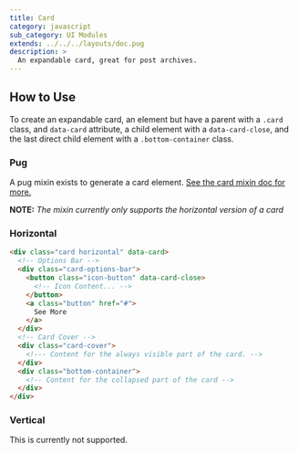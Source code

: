 ```yaml
---
title: Card
category: javascript
sub_category: UI Modules
extends: ../../../layouts/doc.pug
description: >
  An expandable card, great for post archives.
---
```


## How to Use

To create an expandable card, an element but have a parent with a `.card` class, and `data-card` attribute, a child element with a `data-card-close`, and the last direct child element with a `.bottom-container` class. 

### Pug

A pug mixin exists to generate a card element. [See the card mixin doc for more.](docs/pug/card/)

**NOTE:** *The mixin currently only supports the horizontal version of a card*

### Horizontal

```html
<div class="card horizontal" data-card>
  <!-- Options Bar -->
  <div class="card-options-bar">
    <button class="icon-button" data-card-close>
      <!-- Icon Content... -->
    </button>
    <a class="button" href="#">
      See More
    </a>
  </div>
  <!-- Card Cover -->
  <div class="card-cover">
    <!--- Content for the always visible part of the card. -->
  </div>
  <div class="bottom-container">
    <!-- Content for the collapsed part of the card -->
  </div>
</div>
```

### Vertical

This is currently not supported.
